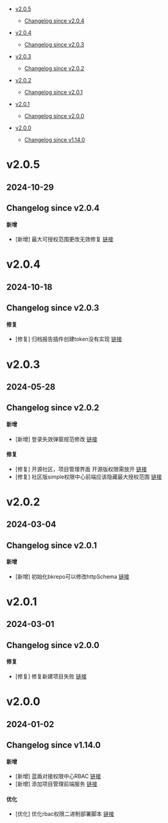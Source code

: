 <!-- BEGIN MUNGE: GENERATED_TOC -->
- [v2.0.5](#v205)
    - [Changelog since v2.0.4](#changelog-since-v204)

- [v2.0.4](#v204)
    - [Changelog since v2.0.3](#changelog-since-v203)

- [v2.0.3](#v203)
   - [Changelog since v2.0.2](#changelog-since-v202)

- [v2.0.2](#v202)
   - [Changelog since v2.0.1](#changelog-since-v201)

- [v2.0.1](#v201)
   - [Changelog since v2.0.0](#changelog-since-v200)

- [v2.0.0](#v200)
   - [Changelog since v1.14.0](#changelog-since-v1140)

<!-- END MUNGE: GENERATED_TOC -->



<!-- NEW RELEASE NOTES ENTRY -->
# v2.0.5
## 2024-10-29
## Changelog since v2.0.4
#### 新增
- [新增] 最大可授权范围更改无效修复 [链接](http://github.com/TencentBlueKing/bk-ci/issues/11153)

# v2.0.4
## 2024-10-18
## Changelog since v2.0.3
#### 修复
- [修复] 归档报告插件创建token没有实现 [链接](http://github.com/TencentBlueKing/bk-ci/issues/10693)

# v2.0.3
## 2024-05-28
## Changelog since v2.0.2
#### 新增
- [新增] 登录失效弹窗规范修改 [链接](http://github.com/TencentBlueKing/bk-ci/issues/8125)

#### 修复
- [修复] 开源社区，项目管理界面 开源版权限需放开 [链接](http://github.com/TencentBlueKing/bk-ci/issues/10382)
- [修复] 社区版simple权限中心前端应该隐藏最大授权范围 [链接](http://github.com/TencentBlueKing/bk-ci/issues/10040)

# v2.0.2
## 2024-03-04
## Changelog since v2.0.1
#### 新增
- [新增] 初始化bkrepo可以修改httpSchema [链接](http://github.com/TencentBlueKing/bk-ci/issues/10056)

# v2.0.1
## 2024-03-01
## Changelog since v2.0.0
#### 修复
- [修复] 修复新建项目失败 [链接](http://github.com/TencentBlueKing/bk-ci/issues/10045)

# v2.0.0
## 2024-01-02
## Changelog since v1.14.0
#### 新增
- [新增] 蓝盾对接权限中心RBAC [链接](http://github.com/TencentBlueKing/bk-ci/issues/7794)
- [新增] 添加项目管理前端服务 [链接](http://github.com/TencentBlueKing/bk-ci/issues/7923)

#### 优化
- [优化] 优化rbac权限二进制部署脚本 [链接](http://github.com/TencentBlueKing/bk-ci/issues/9769)
